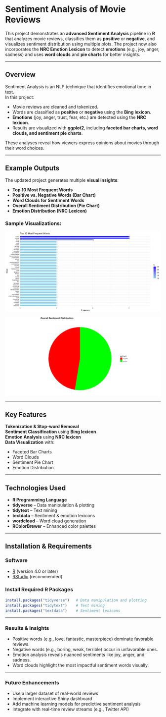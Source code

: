 # Sentiment Analysis of Movie Reviews

This project demonstrates an **advanced Sentiment Analysis** pipeline in **R** that analyzes movie reviews, classifies them as **positive** or **negative**, and visualizes sentiment distribution using multiple plots. The project now also incorporates the **NRC Emotion Lexicon** to detect **emotions** (e.g., joy, anger, sadness) and uses **word clouds** and **pie charts** for better insights.

---

## Overview

Sentiment Analysis is an NLP technique that identifies emotional tone in text.  
In this project:  
- Movie reviews are cleaned and tokenized.  
- Words are classified as **positive** or **negative** using the **Bing lexicon**.  
- **Emotions** (joy, anger, trust, fear, etc.) are detected using the **NRC lexicon**.  
- Results are visualized with **ggplot2**, including **faceted bar charts, word clouds, and sentiment pie charts**.

These analyses reveal how viewers express opinions about movies through their word choices.

---

## Example Outputs

The updated project generates multiple **visual insights**:

- **Top 10 Most Frequent Words**  
- **Positive vs. Negative Words (Bar Chart)**  
- **Word Clouds for Sentiment Words**  
- **Overall Sentiment Distribution (Pie Chart)**  
- **Emotion Distribution (NRC Lexicon)**  

### Sample Visualizations:

![Frequent Words](images/top_words.png)

![Pie Chart](images/sentiment_pie.png)

---

## Key Features

**Tokenization & Stop-word Removal**  
**Sentiment Classification** using **Bing lexicon**  
**Emotion Analysis** using **NRC lexicon**  
**Data Visualization** with:
   - Faceted Bar Charts  
   - Word Clouds  
   - Sentiment Pie Chart  
   - Emotion Distribution  

---

## Technologies Used

- **R Programming Language**  
- **tidyverse** – Data manipulation & plotting  
- **tidytext** – Text mining  
- **textdata** – Sentiment & emotion lexicons  
- **wordcloud** – Word cloud generation  
- **RColorBrewer** – Enhanced color palettes  

---

## Installation & Requirements

### Software
- [R](https://cran.r-project.org/) (version 4.0 or later)
- [RStudio](https://posit.co/download/rstudio-desktop/) (recommended)

### Install Required R Packages

```R
install.packages("tidyverse")   # Data manipulation and plotting
install.packages("tidytext")    # Text mining
install.packages("textdata")    # Sentiment lexicons
```

---

### Results & Insights
- Positive words (e.g., love, fantastic, masterpiece) dominate favorable reviews.
- Negative words (e.g., boring, weak, terrible) occur in unfavorable ones.
- Emotion analysis reveals nuanced sentiments like joy, anger, and sadness.
- Word clouds highlight the most impactful sentiment words visually.

---

### Future Enhancements
- Use a larger dataset of real-world reviews
- Implement interactive Shiny dashboard
- Add machine learning models for predictive sentiment analysis
- Integrate with real-time review streams (e.g., Twitter API)


